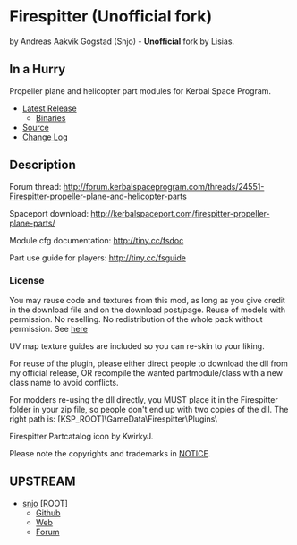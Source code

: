 Firespitter (Unofficial fork)
=============================

by Andreas Aakvik Gogstad (Snjo) - **Unofficial** fork by Lisias.

## In a Hurry

Propeller plane and helicopter part modules for Kerbal Space Program.

* [Latest Release](https://github.com/net-lisias-kspu/Firespitter/releases)
	+ [Binaries](https://github.com/net-lisias-kspu/Firespitter/tree/Archive)
* [Source](https://github.com/net-lisias-kspu/Firespitter)
* [Change Log](./CHANGE_LOG.md)


## Description

Forum thread: http://forum.kerbalspaceprogram.com/threads/24551-Firespitter-propeller-plane-and-helicopter-parts

Spaceport download: http://kerbalspaceport.com/firespitter-propeller-plane-parts/

Module cfg documentation: http://tiny.cc/fsdoc

Part use guide for players: http://tiny.cc/fsguide

### License

You may reuse code and textures from this mod, as long as you give credit in the download file and on the download post/page. Reuse of models with permission. No reselling. No redistribution of the whole pack without permission. See [here](./LICENSE)

UV map texture guides are included so you can re-skin to your liking.

For reuse of the plugin, please either direct people to download the dll from my official release, OR recompile the wanted partmodule/class with a new class name to avoid conflicts.

For modders re-using the dll directly, you MUST place it in the Firespitter folder in your zip file, so people don't end up with two copies of the dll.
The right path is: [KSP_ROOT]\GameData\Firespitter\Plugins\

Firespitter Partcatalog icon by KwirkyJ.

Please note the copyrights and trademarks in [NOTICE](./NOTICE).


## UPSTREAM

* [snjo](https://forum.kerbalspaceprogram.com/index.php?/profile/57198-snjo/) [ROOT]
	+ [Github](https://github.com/snjo/Firespitter)
	+ [Web](http://snjo.github.io)
	+ [Forum](https://forum.kerbalspaceprogram.com/index.php?/topic/22583-*)
